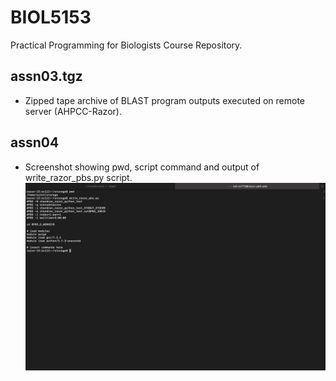 # BIOL5153
Practical Programming for Biologists Course Repository.

## assn03.tgz 
- Zipped tape archive of BLAST program outputs executed on remote server (AHPCC-Razor).

## assn04
- Screenshot showing pwd, script command and output of write_razor_pbs.py script.
![Assignment4](Images/Assn04_PBS.png)